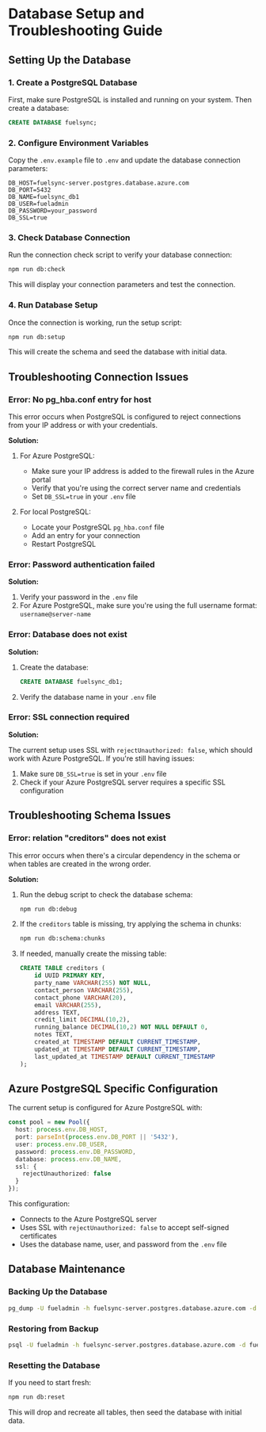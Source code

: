 # Database Setup and Troubleshooting Guide

## Setting Up the Database

### 1. Create a PostgreSQL Database

First, make sure PostgreSQL is installed and running on your system. Then create a database:

```sql
CREATE DATABASE fuelsync;
```

### 2. Configure Environment Variables

Copy the `.env.example` file to `.env` and update the database connection parameters:

```
DB_HOST=fuelsync-server.postgres.database.azure.com
DB_PORT=5432
DB_NAME=fuelsync_db1
DB_USER=fueladmin
DB_PASSWORD=your_password
DB_SSL=true
```

### 3. Check Database Connection

Run the connection check script to verify your database connection:

```bash
npm run db:check
```

This will display your connection parameters and test the connection.

### 4. Run Database Setup

Once the connection is working, run the setup script:

```bash
npm run db:setup
```

This will create the schema and seed the database with initial data.

## Troubleshooting Connection Issues

### Error: No pg_hba.conf entry for host

This error occurs when PostgreSQL is configured to reject connections from your IP address or with your credentials.

**Solution:**

1. For Azure PostgreSQL:
   - Make sure your IP address is added to the firewall rules in the Azure portal
   - Verify that you're using the correct server name and credentials
   - Set `DB_SSL=true` in your `.env` file

2. For local PostgreSQL:
   - Locate your PostgreSQL `pg_hba.conf` file
   - Add an entry for your connection
   - Restart PostgreSQL

### Error: Password authentication failed

**Solution:**

1. Verify your password in the `.env` file
2. For Azure PostgreSQL, make sure you're using the full username format: `username@server-name`

### Error: Database does not exist

**Solution:**

1. Create the database:
   ```sql
   CREATE DATABASE fuelsync_db1;
   ```

2. Verify the database name in your `.env` file

### Error: SSL connection required

**Solution:**

The current setup uses SSL with `rejectUnauthorized: false`, which should work with Azure PostgreSQL. If you're still having issues:

1. Make sure `DB_SSL=true` is set in your `.env` file
2. Check if your Azure PostgreSQL server requires a specific SSL configuration

## Troubleshooting Schema Issues

### Error: relation "creditors" does not exist

This error occurs when there's a circular dependency in the schema or when tables are created in the wrong order.

**Solution:**

1. Run the debug script to check the database schema:
   ```bash
   npm run db:debug
   ```

2. If the `creditors` table is missing, try applying the schema in chunks:
   ```bash
   npm run db:schema:chunks
   ```

3. If needed, manually create the missing table:
   ```sql
   CREATE TABLE creditors (
       id UUID PRIMARY KEY,
       party_name VARCHAR(255) NOT NULL,
       contact_person VARCHAR(255),
       contact_phone VARCHAR(20),
       email VARCHAR(255),
       address TEXT,
       credit_limit DECIMAL(10,2),
       running_balance DECIMAL(10,2) NOT NULL DEFAULT 0,
       notes TEXT,
       created_at TIMESTAMP DEFAULT CURRENT_TIMESTAMP,
       updated_at TIMESTAMP DEFAULT CURRENT_TIMESTAMP,
       last_updated_at TIMESTAMP DEFAULT CURRENT_TIMESTAMP
   );
   ```

## Azure PostgreSQL Specific Configuration

The current setup is configured for Azure PostgreSQL with:

```typescript
const pool = new Pool({
  host: process.env.DB_HOST,
  port: parseInt(process.env.DB_PORT || '5432'),
  user: process.env.DB_USER,
  password: process.env.DB_PASSWORD,
  database: process.env.DB_NAME,
  ssl: {
    rejectUnauthorized: false
  }
});
```

This configuration:
- Connects to the Azure PostgreSQL server
- Uses SSL with `rejectUnauthorized: false` to accept self-signed certificates
- Uses the database name, user, and password from the `.env` file

## Database Maintenance

### Backing Up the Database

```bash
pg_dump -U fueladmin -h fuelsync-server.postgres.database.azure.com -d fuelsync_db1 > backup.sql
```

### Restoring from Backup

```bash
psql -U fueladmin -h fuelsync-server.postgres.database.azure.com -d fuelsync_db1 < backup.sql
```

### Resetting the Database

If you need to start fresh:

```bash
npm run db:reset
```

This will drop and recreate all tables, then seed the database with initial data.